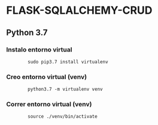 # FLASK-SQLALCHEMY-CRUD

## Python 3.7

### Instalo entorno virtual

            sudo pip3.7 install virtualenv

### Creo entorno virtual (venv)

            python3.7 -m virtualenv venv

### Correr entorno virtual (venv)

            source ./venv/bin/activate

